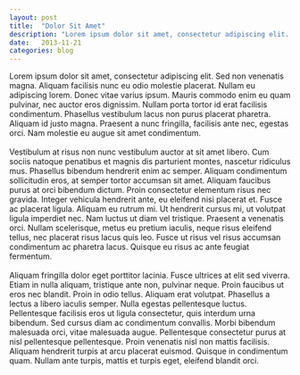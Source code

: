 ```yaml
---
layout: post
title:  "Dolor Sit Amet"
description: "Lorem ipsum dolor sit amet, consectetur adipiscing elit. Sed non venenatis magna. Aliquam facilisis nunc eu odio molestie placerat. Nullam eu adipiscing lorem. Donec vitae varius ipsum. Mauris commodo enim eu quam pulvinar, nec auctor eros dignissim. Nullam porta tortor id erat facilisis condimentum. Phasellus vestibulum lacus non purus placerat pharetra. Aliquam id justo magna. Praesent a nunc fringilla, facilisis ante nec, egestas orci. Nam molestie eu augue sit amet condimentum."
date:   2013-11-21
categories: blog
---
```


 Lorem ipsum dolor sit amet, consectetur adipiscing elit. Sed non venenatis magna. Aliquam facilisis nunc eu odio molestie placerat. Nullam eu adipiscing lorem. Donec vitae varius ipsum. Mauris commodo enim eu quam pulvinar, nec auctor eros dignissim. Nullam porta tortor id erat facilisis condimentum. Phasellus vestibulum lacus non purus placerat pharetra. Aliquam id justo magna. Praesent a nunc fringilla, facilisis ante nec, egestas orci. Nam molestie eu augue sit amet condimentum.
<br /><br />
Vestibulum at risus non nunc vestibulum auctor at sit amet libero. Cum sociis natoque penatibus et magnis dis parturient montes, nascetur ridiculus mus. Phasellus bibendum hendrerit enim ac semper. Aliquam condimentum sollicitudin eros, at semper tortor accumsan sit amet. Aliquam faucibus purus at orci bibendum dictum. Proin consectetur elementum risus nec gravida. Integer vehicula hendrerit ante, eu eleifend nisi placerat et. Fusce ac placerat ligula. Aliquam eu rutrum mi. Ut hendrerit cursus mi, ut volutpat ligula imperdiet nec. Nam luctus ut diam vel tristique. Praesent a venenatis orci. Nullam scelerisque, metus eu pretium iaculis, neque risus eleifend tellus, nec placerat risus lacus quis leo. Fusce ut risus vel risus accumsan condimentum ac pharetra lacus. Quisque eu risus ac ante feugiat fermentum.
<br /><br />
Aliquam fringilla dolor eget porttitor lacinia. Fusce ultrices at elit sed viverra. Etiam in nulla aliquam, tristique ante non, pulvinar neque. Proin faucibus ut eros nec blandit. Proin in odio tellus. Aliquam erat volutpat. Phasellus a lectus a libero iaculis semper. Nulla egestas pellentesque luctus. Pellentesque facilisis eros ut ligula consectetur, quis interdum urna bibendum. Sed cursus diam ac condimentum convallis. Morbi bibendum malesuada orci, vitae malesuada augue. Pellentesque consectetur purus at nisl pellentesque pellentesque. Proin venenatis nisl non mattis facilisis. Aliquam hendrerit turpis at arcu placerat euismod. Quisque in condimentum quam. Nullam ante turpis, mattis et turpis eget, eleifend blandit orci. 